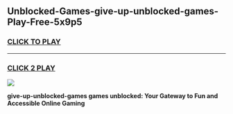 
## Unblocked-Games-give-up-unblocked-games-Play-Free-5x9p5
<h3>
<a href="https://premium76.site?title=give-up-unblocked-games&ref=18A">CLICK TO PLAY</a></h3>
<hr>

<h3>
<a href="https://premium76.site?title=give-up-unblocked-games&ref=18A">CLICK 2 PLAY</a>
  
</h3>

<a href="https://premium76.site?title=give-up-unblocked-games&ref=18A"><img src="https://clearcache.store/games.png"></a>


**give-up-unblocked-games games unblocked: Your Gateway to Fun and Accessible Online Gaming**
